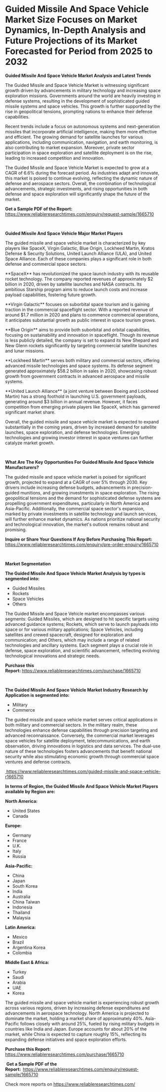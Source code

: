<p><h1>Guided Missile And Space Vehicle Market Size Focuses on Market Dynamics, In-Depth Analysis and Future Projections of its Market Forecasted for Period from 2025 to 2032</h1></p><p><strong>Guided Missile And Space Vehicle Market Analysis and Latest Trends</strong></p>
<p><p>The Guided Missile and Space Vehicle Market is witnessing significant growth driven by advancements in military technology and increasing space exploration missions. Governments around the world are heavily investing in defense systems, resulting in the development of sophisticated guided missile systems and space vehicles. This growth is further supported by the rise in geopolitical tensions, prompting nations to enhance their defense capabilities.</p><p>Recent trends include a focus on autonomous systems and next-generation missiles that incorporate artificial intelligence, making them more effective and efficient. The growing demand for satellite launches for various applications, including communication, navigation, and earth monitoring, is also contributing to market expansion. Moreover, private sector participation in space exploration and satellite deployment is on the rise, leading to increased competition and innovation.</p><p>The Guided Missile and Space Vehicle Market is expected to grow at a CAGR of 6.6% during the forecast period. As industries adapt and innovate, this market is poised to continue evolving, reflecting the dynamic nature of defense and aerospace sectors. Overall, the combination of technological advancements, strategic investments, and rising opportunities in both defense and space exploration will significantly shape the future of the market.</p></p>
<p><strong>Get a Sample PDF of the Report:&nbsp;</strong> <a href="https://www.reliableresearchtimes.com/enquiry/request-sample/1665710?utm_campaign=3016&utm_medium=2&utm_source=Github&utm_content=ia&utm_term=11032025&utm_id=guided-missile-and-space-vehicle">https://www.reliableresearchtimes.com/enquiry/request-sample/1665710</a></p>
<p>&nbsp;</p>
<p><strong>Guided Missile And Space Vehicle Major Market Players</strong></p>
<p><p>The guided missile and space vehicle market is characterized by key players like SpaceX, Virgin Galactic, Blue Origin, Lockheed Martin, Kratos Defense & Security Solutions, United Launch Alliance (ULA), and United Space Alliance. Each of these companies plays a significant role in both defense and commercial space sectors.</p><p>**SpaceX** has revolutionized the space launch industry with its reusable rocket technology. The company reported revenues of approximately $2 billion in 2020, driven by satellite launches and NASA contracts. Its ambitious Starship program aims to reduce launch costs and increase payload capabilities, fostering future growth.</p><p>**Virgin Galactic** focuses on suborbital space tourism and is gaining traction in the commercial spaceflight sector. With a reported revenue of around $1.7 million in 2020 and plans to commence commercial operations, it anticipates substantial growth as public interest in space tourism grows.</p><p>**Blue Origin** aims to provide both suborbital and orbital capabilities, focusing on sustainability and innovation in spaceflight. Though its revenue is less publicly detailed, the company is set to expand its New Shepard and New Glenn rockets significantly by targeting commercial satellite launches and lunar missions.</p><p>**Lockheed Martin** serves both military and commercial sectors, offering advanced missile technologies and space systems. Its defense segment generated approximately $58.2 billion in sales in 2020, showcasing robust growth from government contracts in advanced aerospace and missile systems.</p><p>**United Launch Alliance** (a joint venture between Boeing and Lockheed Martin) has a strong foothold in launching U.S. government payloads, generating around $3 billion in annual revenue. However, it faces competition from emerging private players like SpaceX, which has garnered significant market share.</p><p>Overall, the guided missile and space vehicle market is expected to expand substantially in the coming years, driven by increased demand for satellite launches, space exploration, and defense technologies. Emerging technologies and growing investor interest in space ventures can further catalyze market growth.</p></p>
<p>&nbsp;</p>
<p><strong>What Are The Key Opportunities For Guided Missile And Space Vehicle Manufacturers?</strong></p>
<p><p>The guided missile and space vehicle market is poised for significant growth, projected to expand at a CAGR of over 5% through 2030. Key drivers include increasing defense budgets, advancements in precision-guided munitions, and growing investments in space exploration. The rising geopolitical tensions and the demand for sophisticated defense systems are propelling government expenditures, particularly in North America and Asia-Pacific. Additionally, the commercial space sector's expansion, marked by private investments in satellite technology and launch services, will further enhance market dynamics. As nations prioritize national security and technological innovation, the market's outlook remains robust and promising.</p></p>
<p><strong>Inquire or Share Your Questions If Any Before Purchasing This Report:</strong> <a href="https://www.reliableresearchtimes.com/enquiry/pre-order-enquiry/1665710?utm_campaign=3016&utm_medium=2&utm_source=Github&utm_content=ia&utm_term=11032025&utm_id=guided-missile-and-space-vehicle">https://www.reliableresearchtimes.com/enquiry/pre-order-enquiry/1665710</a></p>
<p>&nbsp;</p>
<p><strong>Market Segmentation</strong></p>
<p><strong>The Guided Missile And Space Vehicle Market Analysis by types is segmented into:</strong></p>
<p><ul><li>Guided Missiles</li><li>Rockets</li><li>Space Vehicles</li><li>Others</li></ul></p>
<p><p>The Guided Missile and Space Vehicle market encompasses various segments: Guided Missiles, which are designed to hit specific targets using advanced guidance systems; Rockets, which serve to launch payloads into space or for various military applications; Space Vehicles, including satellites and crewed spacecraft, designed for exploration and communication; and Others, which may include a range of related technologies and ancillary systems. Each segment plays a crucial role in defense, space exploration, and scientific advancement, reflecting evolving technological innovations and strategic needs.</p></p>
<p><strong>Purchase this Report:&nbsp;</strong><a href="https://www.reliableresearchtimes.com/purchase/1665710?utm_campaign=3016&utm_medium=2&utm_source=Github&utm_content=ia&utm_term=11032025&utm_id=guided-missile-and-space-vehicle">https://www.reliableresearchtimes.com/purchase/1665710</a></p>
<p>&nbsp;</p>
<p><strong>The Guided Missile And Space Vehicle Market Industry Research by Application is segmented into:</strong></p>
<p><ul><li>Military</li><li>Commerce</li></ul></p>
<p><p>The guided missile and space vehicle market serves critical applications in both military and commercial sectors. In the military realm, these technologies enhance defense capabilities through precision targeting and advanced reconnaissance. Conversely, the commercial market leverages space vehicles for satellite deployment, telecommunications, and earth observation, driving innovations in logistics and data services. The dual-use nature of these technologies fosters advancements that benefit national security while also stimulating economic growth through commercial space ventures and defense contracts.</p></p>
<p><a href="https://www.reliableresearchtimes.com/guided-missile-and-space-vehicle-r1665710?utm_campaign=3016&utm_medium=2&utm_source=Github&utm_content=ia&utm_term=11032025&utm_id=guided-missile-and-space-vehicle">&nbsp;https://www.reliableresearchtimes.com/guided-missile-and-space-vehicle-r1665710</a></p>
<p><strong>In terms of Region, the Guided Missile And Space Vehicle Market Players available by Region are:</strong></p>
<p>
    <p> <strong> North America: </strong>
        <ul>
            <li>United States</li>
            <li>Canada</li>
        </ul>
        </p> 
    <p> <strong> Europe: </strong>
        <ul>
            <li>Germany</li>
            <li>France</li>
            <li>U.K.</li>
            <li>Italy</li>
            <li>Russia</li>
        </ul>
        </p> 
    <p> <strong> Asia-Pacific: </strong>
        <ul>
            <li>China</li>
            <li>Japan</li>
            <li>South Korea</li>
            <li>India</li>
            <li>Australia</li>
            <li>China Taiwan</li>
            <li>Indonesia</li>
            <li>Thailand</li>
            <li>Malaysia</li>
        </ul>
        </p> 
    <p> <strong> Latin America: </strong>
        <ul>
            <li>Mexico</li>
            <li>Brazil</li>
            <li>Argentina Korea</li>
            <li>Colombia</li>
        </ul>
        </p> 
    <p> <strong> Middle East & Africa: </strong>
        <ul>
            <li>Turkey</li>
            <li>Saudi</li>
            <li>Arabia</li>
            <li>UAE</li>
            <li>Korea</li>
        </ul>
    </p>
    </p>
<p><p>The guided missile and space vehicle market is experiencing robust growth across various regions, driven by increasing defense expenditures and advancements in aerospace technology. North America is projected to dominate the market, holding a market share of approximately 40%. Asia-Pacific follows closely with around 25%, fueled by rising military budgets in countries like India and Japan. Europe accounts for about 20% of the market, while China is expected to capture roughly 15%, reflecting its expanding defense initiatives and space exploration efforts.</p></p>
<p><strong>Purchase this Report: </strong><a href="https://www.reliableresearchtimes.com/purchase/1665710?utm_campaign=3016&utm_medium=2&utm_source=Github&utm_content=ia&utm_term=11032025&utm_id=guided-missile-and-space-vehicle">https://www.reliableresearchtimes.com/purchase/1665710</a></p>
<p>&nbsp;<strong>Get a Sample PDF of the Report:&nbsp;&nbsp;</strong><a href="https://www.reliableresearchtimes.com/enquiry/request-sample/1665710?utm_campaign=3016&utm_medium=2&utm_source=Github&utm_content=ia&utm_term=11032025&utm_id=guided-missile-and-space-vehicle">https://www.reliableresearchtimes.com/enquiry/request-sample/1665710</a></p>
<p><strong></strong></p>
<p>Check more reports on <a href="https://www.reliableresearchtimes.com/?utm_campaign=3016&utm_medium=2&utm_source=Github&utm_content=ia&utm_term=11032025&utm_id=guided-missile-and-space-vehicle">https://www.reliableresearchtimes.com/</a></p>